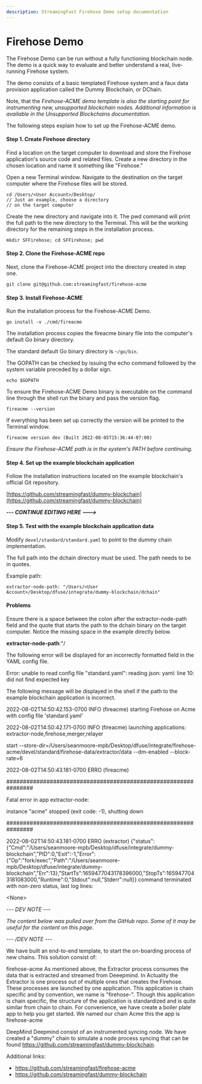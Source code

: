 ```yaml
---
description: StreamingFast Firehose Demo setup documentation
---
```


# Firehose Demo

The Firehose Demo can be run without a fully functioning blockchain node. The demo is a quick way to evaluate and better understand a real, live-running Firehose system.&#x20;

The demo consists of a basic templated Firehose system and a faux data provision application called the Dummy Blockchain, or DChain.

Note, that the _Firehose-ACME demo template is also the starting point for instrumenting new, unsupported blockchain nodes. Additional information is available in the Unsupported Blockchains documentation._

The following steps explain how to set up the Firehose-ACME demo.

#### Step 1. Create Firehose directory

Find a location on the target computer to download and store the Firehose application's source code and related files. Create a new directory in the chosen location and name it something like "Firehose."

Open a new Terminal window. Navigate to the destination on the target computer where the Firehose files will be stored.

```
cd /Users/<User Account>/Desktop/ 
// Just an example, choose a directory 
// on the target computer
```

Create the new directory and navigate into it. The pwd command will print the full path to the new directory to the Terminal. This will be the working directory for the remaining steps in the installation process.

```
mkdir SFFirehose; cd SFFirehose; pwd
```

#### Step 2. Clone the Firehose-ACME repo

Next, clone the Firehose-ACME project into the directory created in step one.

```
git clone git@github.com:streamingfast/firehose-acme
```

#### Step 3. Install Firehose-ACME

Run the installation process for the Firehose-ACME Demo.

```
go install -v ./cmd/fireacme
```

The installation process copies the fireacme binary file into the computer's default Go binary directory.

The standard default Go binary directory is `~/go/bin`.&#x20;

The GOPATH can be checked by issuing the echo command followed by the system variable preceded by a dollar sign.

```
echo $GOPATH
```

To ensure the Firehose-ACME Demo binary is executable on the command line through the shell run the binary and pass the version flag.&#x20;

```
fireacme --version
```

If everything has been set up correctly the version will be printed to the Terminal window.

```
fireacme version dev (Built 2022-08-05T15:36:44-07:00) 
```

_Ensure the Firehose-ACME path is in the system's PATH before continuing._

#### Step 4. Set up the example blockchain application

Follow the installation instructions located on the example blockchain's official Git repository.

[https://github.com/streamingfast/dummy-blockchain](https://github.com/streamingfast/dummy-blockchain)

_**--- CONTINUE EDITING HERE --->**_

#### Step 5. Test with the example blockchain application data

Modify `devel/standard/standard.yaml` to point to the dummy chain implementation.&#x20;

The full path into the dchain directory must be used. The path needs to be in quotes.

Example path:

```
extractor-node-path: "/Users/<User Account>/Desktop/dfuse/integrate/dummy-blockchain/dchain"
```

#### Problems

Ensure there is a space between the colon after the extractor-node-path field and the quote that starts the path to the dchain binary on the target computer. Notice the missing space in the example directly below. &#x20;

**extractor-node-path**:"/&#x20;

The following error will be displayed for an incorrectly formatted field in the YAML config file.&#x20;

Error: unable to read config file "standard.yaml": reading json: yaml: line 10: did not find expected key

The following message will be displayed in the shell if the path to the example blockchain application is incorrect.

2022-08-02T14:50:42.153-0700 INFO (fireacme) starting Firehose on Acme with config file 'standard.yaml'

2022-08-02T14:50:42.171-0700 INFO (fireacme) launching applications: extractor-node,firehose,merger,relayer

start --store-dir=/Users/seanmoore-mpb/Desktop/dfuse/integrate/firehose-acme/devel/standard/firehose-data/extractor/data --dm-enabled --block-rate=6

2022-08-02T14:50:43.181-0700 ERRO (fireacme)&#x20;

\################################################################

Fatal error in app extractor-node:

instance "acme" stopped (exit code: -1), shutting down

\################################################################

2022-08-02T14:50:43.181-0700 ERRO (extractor) {"status": {"Cmd":"/Users/seanmoore-mpb/Desktop/dfuse/integrate/dummy-blockchain","PID":0,"Exit":-1,"Error":{"Op":"fork/exec","Path":"/Users/seanmoore-mpb/Desktop/dfuse/integrate/dummy-blockchain","Err":13},"StartTs":1659477043178396000,"StopTs":1659477043181083000,"Runtime":0,"Stdout":null,"Stderr":null\}} command terminated with non-zero status, last log lines:

\<None>

_--- DEV NOTE ---_

_The content below was pulled over from the GitHub repo. Some of it may be useful for the content on this page._

_--- /DEV NOTE ---_

We have built an end-to-end template, to start the on-boarding process of new chains. This solution consist of:

firehose-acme As mentioned above, the Extractor process consumes the data that is extracted and streamed from Deeepmind. In Actuality the Extractor is one process out of multiple ones that creates the Firehose. These processes are launched by one application. This application is chain specific and by convention, we name is "firehose-". Though this application is chain specific, the structure of the application is standardized and is quite similar from chain to chain. For convenience, we have create a boiler plate app to help you get started. We named our chain Acme this the app is firehose-acme

DeepMind Deepmind consist of an instrumented syncing node. We have created a "dummy" chain to simulate a node process syncing that can be found https://github.com/streamingfast/dummy-blockchain.

Additional links:

* https://github.com/streamingfast/firehose-acme
* https://github.com/streamingfast/dummy-blockchain
